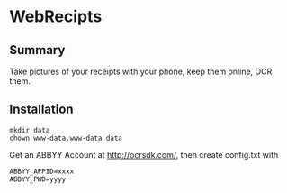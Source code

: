 # WebRecipts

## Summary

Take pictures of your receipts with your phone, keep them online, OCR them.

## Installation

```
mkdir data
chown www-data.www-data data
```

Get an ABBYY Account at http://ocrsdk.com/, then create config.txt with

```
ABBYY_APPID=xxxx
ABBYY_PWD=yyyy
```
